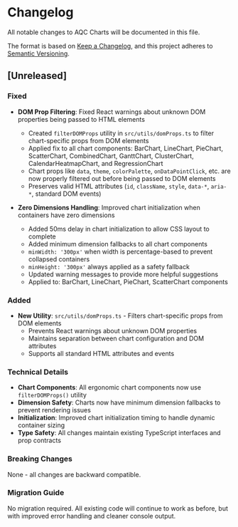 # Changelog

All notable changes to AQC Charts will be documented in this file.

The format is based on [Keep a Changelog](https://keepachangelog.com/en/1.0.0/),
and this project adheres to [Semantic Versioning](https://semver.org/spec/v2.0.0.html).

## [Unreleased]

### Fixed
- **DOM Prop Filtering**: Fixed React warnings about unknown DOM properties being passed to HTML elements
  - Created `filterDOMProps` utility in `src/utils/domProps.ts` to filter chart-specific props from DOM elements
  - Applied fix to all chart components: BarChart, LineChart, PieChart, ScatterChart, CombinedChart, GanttChart, ClusterChart, CalendarHeatmapChart, and RegressionChart
  - Chart props like `data`, `theme`, `colorPalette`, `onDataPointClick`, etc. are now properly filtered out before being passed to DOM elements
  - Preserves valid HTML attributes (`id`, `className`, `style`, `data-*`, `aria-*`, standard DOM events)

- **Zero Dimensions Handling**: Improved chart initialization when containers have zero dimensions
  - Added 50ms delay in chart initialization to allow CSS layout to complete
  - Added minimum dimension fallbacks to all chart components
  - `minWidth: '300px'` when width is percentage-based to prevent collapsed containers
  - `minHeight: '300px'` always applied as a safety fallback
  - Updated warning messages to provide more helpful suggestions
  - Applied to: BarChart, LineChart, PieChart, ScatterChart components

### Added
- **New Utility**: `src/utils/domProps.ts` - Filters chart-specific props from DOM elements
  - Prevents React warnings about unknown DOM properties
  - Maintains separation between chart configuration and DOM attributes
  - Supports all standard HTML attributes and events

### Technical Details
- **Chart Components**: All ergonomic chart components now use `filterDOMProps()` utility
- **Dimension Safety**: Charts now have minimum dimension fallbacks to prevent rendering issues
- **Initialization**: Improved chart initialization timing to handle dynamic container sizing
- **Type Safety**: All changes maintain existing TypeScript interfaces and prop contracts

### Breaking Changes
None - all changes are backward compatible.

### Migration Guide
No migration required. All existing code will continue to work as before, but with improved error handling and cleaner console output.
